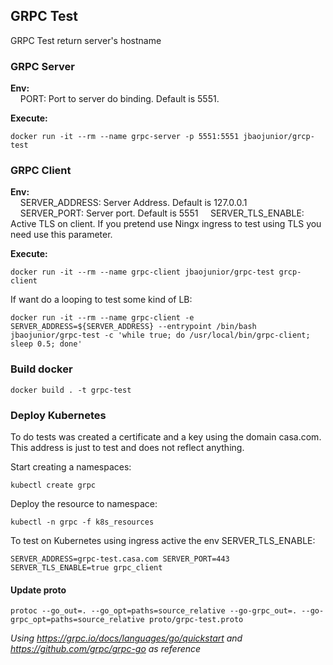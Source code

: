 ## GRPC Test

GRPC Test return server's hostname

### GRPC Server
**Env:**<br>
&nbsp;&nbsp;&nbsp;&nbsp;PORT: Port to server do binding. Default is 5551.

**Execute:**
```
docker run -it --rm --name grpc-server -p 5551:5551 jbaojunior/grcp-test
```

### GRPC Client
**Env:**<br>
&nbsp;&nbsp;&nbsp;&nbsp;SERVER_ADDRESS: Server Address. Default is 127.0.0.1<br>
&nbsp;&nbsp;&nbsp;&nbsp;SERVER_PORT: Server port. Default is 5551
&nbsp;&nbsp;&nbsp;&nbsp;SERVER_TLS_ENABLE: Active TLS on client. If you pretend use Ningx ingress to test using TLS you need use this parameter.

**Execute:**
```
docker run -it --rm --name grpc-client jbaojunior/grpc-test grcp-client
``` 

If want do a looping to test some kind of LB:
```
docker run -it --rm --name grpc-client -e SERVER_ADDRESS=${SERVER_ADDRESS} --entrypoint /bin/bash jbaojunior/grpc-test -c 'while true; do /usr/local/bin/grpc-client; sleep 0.5; done'
``` 

### Build docker
```
docker build . -t grpc-test
```

### Deploy Kubernetes
To do tests was created a certificate and a key using the domain casa.com. This address is just to test and does not reflect anything.

Start creating a namespaces:
```
kubectl create grpc
```

Deploy the resource to namespace:
```
kubectl -n grpc -f k8s_resources
```

To test on Kubernetes using ingress active the env SERVER_TLS_ENABLE:
```
SERVER_ADDRESS=grpc-test.casa.com SERVER_PORT=443 SERVER_TLS_ENABLE=true grpc_client
```

#### Update proto
```
protoc --go_out=. --go_opt=paths=source_relative --go-grpc_out=. --go-grpc_opt=paths=source_relative proto/grpc-test.proto
```

*Using https://grpc.io/docs/languages/go/quickstart and https://github.com/grpc/grpc-go as reference*